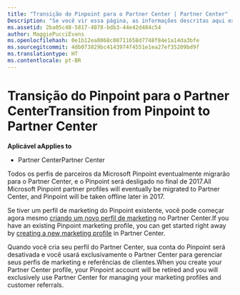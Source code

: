 ```yaml
---
title: "Transição do Pinpoint para o Partner Center | Partner Center"
Description: "Se você vir essa página, as informações descritas aqui explicam como fazer a transição do Pinpoint para o Partner Center."
ms.assetid: 2ba05c48-5817-4078-bdb3-44e42d484c54
author: MaggiePucciEvans
ms.openlocfilehash: 0e1b12ea8068c08711658d7748f84e1a14da3bfe
ms.sourcegitcommit: 4db073829bc4143974f4551e1ea27ef35209bd9f
ms.translationtype: HT
ms.contentlocale: pt-BR
---
```

# <a name="transition-from-pinpoint-to-partner-center"></a><span data-ttu-id="5b918-103">Transição do Pinpoint para o Partner Center</span><span class="sxs-lookup"><span data-stu-id="5b918-103">Transition from Pinpoint to Partner Center</span></span>

**<span data-ttu-id="5b918-104">Aplicável a</span><span class="sxs-lookup"><span data-stu-id="5b918-104">Applies to</span></span>**

-  <span data-ttu-id="5b918-105">Partner Center</span><span class="sxs-lookup"><span data-stu-id="5b918-105">Partner Center</span></span>

<span data-ttu-id="5b918-106">Todos os perfis de parceiros da Microsoft Pinpoint eventualmente migrarão para o Partner Center, e o Pinpoint será desligado no final de 2017.</span><span class="sxs-lookup"><span data-stu-id="5b918-106">All Microsoft Pinpoint partner profiles will eventually be migrated to Partner Center, and Pinpoint will be taken offline later in 2017.</span></span> 

<span data-ttu-id="5b918-107">Se tiver um perfil de marketing do Pinpoint existente, você pode começar agora mesmo [criando um novo perfil de marketing](create-a-marketing-profile.md) no Partner Center.</span><span class="sxs-lookup"><span data-stu-id="5b918-107">If you have an existing Pinpoint marketing profile, you can get started right away by [creating a new marketing profile](create-a-marketing-profile.md) in Partner Center.</span></span>

<span data-ttu-id="5b918-108">Quando você cria seu perfil do Partner Center, sua conta do Pinpoint será desativada e você usará exclusivamente o Partner Center para gerenciar seus perfis de marketing e referências de clientes.</span><span class="sxs-lookup"><span data-stu-id="5b918-108">When you create your Partner Center profile, your Pinpoint account will be retired and you will exclusively use Partner Center for managing your marketing profiles and customer referrals.</span></span>